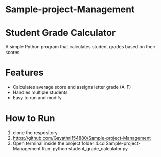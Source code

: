 # Sample-project-Management
# Student Grade Calculator

A simple Python program that calculates student grades based on their scores.

# Features
- Calculates average score and assigns letter grade (A–F)
- Handles multiple students
- Easy to run and modify

# How to Run
1. clone the respository
2. https://github.com/Gayathri154880/Sample-project-Management
3. Open terminal inside the project folder
4.cd Sample-project-Management
Run:
python student_grade_calculator.py
